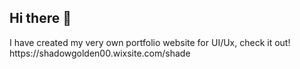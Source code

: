 ## Hi there 👋

<!--
**shadegui/shadegui** is a ✨ _special_ ✨ repository because its `README.md` (this file) appears on your GitHub profile.

Here are some ideas to get you started:

- 🔭 I’m currently working on Roblox UI/Ux Design
- 🌱 I’m currently learning programming HTML, CSS, Phyton
- 👯 I’m looking to collaborate on Website and roblox UI/Ux Design, Graphic design
- 🤔 I’m looking for help with programmming
- 💬 Ask me about UI/UX and roblox scripts
- 📫 How to reach me: add me on discord
- 😄 Pronouns: she/her
- ⚡ Fun fact: I have been working with roblox development since 2021.
--> I have created my very own portfolio website for UI/Ux, check it out! https://shadowgolden00.wixsite.com/shade
